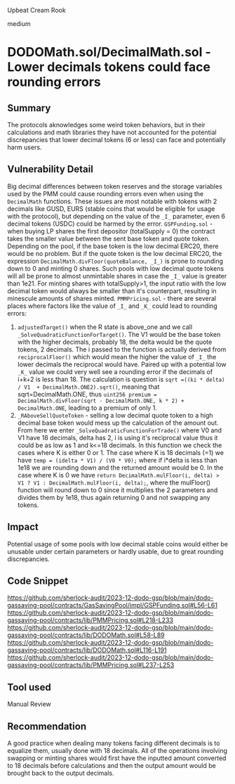 Upbeat Cream Rook

medium

# DODOMath.sol/DecimalMath.sol - Lower decimals tokens could face rounding errors

## Summary
The protocols aknowledges some weird token behaviors, but in their calculations and math libraries they have not accounted for the potential discrepancies that lower decimal tokens (6 or less) can face and potentially harm users.

## Vulnerability Detail
Big decimal differences between token reserves and the storage variables used by the PMM could cause rounding errors even when using the ``DecimalMath`` functions. These issues are most notable with tokens with 2 decimals like GUSD, EURS (stable coins that would be eligible for usage with the protocol), but depending on the value of the ``_I_`` parameter, even 6 decimal tokens (USDC) could be harmed by the error.
``GSPFunding.sol`` - when buying LP shares the first depositor (totalSupply = 0) the contract takes the smaller value between the sent base token and quote token. Depending on the pool, if the base token is the low decimal ERC20, there would be no problem. But if the quote token is the low decimal ERC20, the expression ``DecimalMath.divFloor(quoteBalance, _I_)`` is prone to rounding down to 0 and minting 0 shares. Such pools with low decimal quote tokens will all be prone to almost unmintable shares in case the ``_I_`` value is greater than 1e21. For minting shares with totalSupply>1, the input ratio with the low decimal token would always be smaller than it's counterpart, resulting in minescule amounts of shares minted.
``PMMPricing.sol`` - there are several places where factors like the value of ``_I_`` and ``_K_`` could lead to rounding errors:
1. ``adjustedTarget()`` when the R state is above_one and we call ``_SolveQuadraticFunctionForTarget()``. The V1 would be the base token with the higher decimals, probably 18, the delta would be the quote tokens, 2 decimals. The i passed to the function is actually derived from ``reciprocalFloor()`` which would mean the higher the value of ``_I_`` the lower decimals the reciprocal would have. Paired up with a potential low ``_K_`` value we could very well see a rounding error if the decimals of i+k+2 is less than 18. The calculation is question is ``sqrt =((ki * delta) / V1  + DecimalMath.ONE2).sqrt()``, meaning that sqrt=DecimalMath.ONE, thus ``uint256 premium = DecimalMath.divFloor(sqrt - DecimalMath.ONE, k * 2) + DecimalMath.ONE``, leading to a premium of only 1.
2. ``_RAboveSellQuoteToken`` - selling a low decimal quote token to a high decimal base token would mess up the calculation of the amount out. From here we enter ``_SolveQuadraticFunctionForTrade()`` where V0 and V1 have 18 decimals, delta has 2, i is using it's reciprocal value thus it could be as low as 1 and k<=18 decimals. In this function we check the cases where K is either 0 or 1. The case where K is 18 decimals (=1) we have ``temp = (idelta * V1) / (V0 * V0);`` where if i*delta is less than 1e18 we are rounding down and the returned amount would be 0. In the case where K is 0 we have ``return DecimalMath.mulFloor(i, delta) > V1 ? V1 : DecimalMath.mulFloor(i, delta);``, where the mulFloor() function will round down to 0 since it multiplies the 2 parameters and divides them by 1e18, thus again returning 0 and not swapping any tokens.

## Impact
Potential usage of some pools with low decimal stable coins would either be unusable under certain parameters or hardly usable, due to great rounding discrepancies. 

## Code Snippet
https://github.com/sherlock-audit/2023-12-dodo-gsp/blob/main/dodo-gassaving-pool/contracts/GasSavingPool/impl/GSPFunding.sol#L56-L61
https://github.com/sherlock-audit/2023-12-dodo-gsp/blob/main/dodo-gassaving-pool/contracts/lib/PMMPricing.sol#L218-L233
https://github.com/sherlock-audit/2023-12-dodo-gsp/blob/main/dodo-gassaving-pool/contracts/lib/DODOMath.sol#L58-L89
https://github.com/sherlock-audit/2023-12-dodo-gsp/blob/main/dodo-gassaving-pool/contracts/lib/DODOMath.sol#L116-L191
https://github.com/sherlock-audit/2023-12-dodo-gsp/blob/main/dodo-gassaving-pool/contracts/lib/PMMPricing.sol#L237-L253

## Tool used

Manual Review

## Recommendation
A good practice when dealing many tokens facing different decimals is to equalize them, usually done with 18 decimals. All of the operations involving swapping or minting shares would first have the inputted amount converted to 18 decimals before calculations and then the output amount would be brought back to the output decimals.
